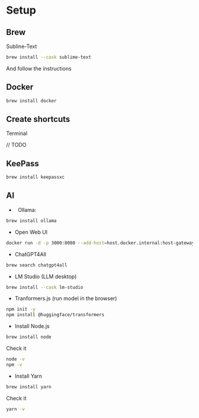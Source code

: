 # Setup

## Brew

Subline-Text

```bash
brew install --cask sublime-text
```

And follow the instructions

## Docker

```bash
brew install docker
```

## Create shortcuts

Terminal

// TODO

## KeePass

```bash
brew install keepassxc
```

## AI

-   Ollama:

```bash
brew install ollama
```

- Open Web UI

```bash
docker run -d -p 3000:8080 --add-host=host.docker.internal:host-gateway -v open-webui:/app/backend/data --name open-webui --restart always ghcr.io/open-webui/open-webui:main
```

- ChatGPT4All

```bash
brew search chatgpt4all
```

- LM Studio (LLM desktop)

```bash
brew install --cask lm-studio
```

- Tranformers.js (run model in the browser)

```bash
npm init -y
npm install @huggingface/transformers
```

- Install Node.js

```bash
brew install node
```

Check it

```bash
node -v
npm -v
```

- Install Yarn

```bash
brew install yarn
```

Check it

```bash
yarn -v
```



